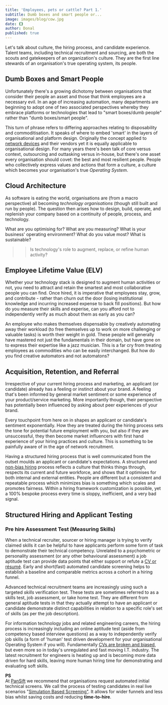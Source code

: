 ```yaml
---
title: 'Employees, pets or cattle? Part 1.'
subtitle: Dumb boxes and smart people or...
image: images/blog/cow.jpg
date: {}
author: Donal
published: true
---
```

Let's talk about culture, the hiring process, and candidate experience. Talent teams, including technical recruitment and sourcing, are both the scouts and gatekeepers of an organization's culture. They are the first line stewards of an organisation's true operating system, its people.

## Dumb Boxes and Smart People

Unfortunately there's a growing dichotomy between organisations that consider their people an asset and those that think employees are a necessary evil. In an age of increasing automation, many departments are beginning to adopt one of two associated perspectives whereby they embrace platforms or technologies that lead to "smart boxes/dumb people" rather than "dumb boxes/smart people".

This turn of phrase refers to differing approaches relating to disposability and commoditisation. It speaks of where to embed 'smart' in the layers of organisational and platform design. Originally the concept applied to [network devices](https://pansift.com/blog/the-trouble-with-network-engineers/) and their vendors yet it is equally applicable to organisational design. For many years there's been talk of core versus context, outsourcing and outtasking versus in-house, but there's one asset every organisation should covet: the best and most resilient people. People who collectively express values and actions that form a culture, a culture which becomes your organisation's true *Operating System*.

## Cloud Architecture

As software is eating the world, organisations are (from a macro perspective) all becoming *technology organisations* (though still built and run by people). The question then arises how to design, build, operate, and replenish your company based on a continuity of people, process, and technology. 

What are you optimising for? What are you measuring? What is your business' operating environment? What do you value most? What is sustainable?

> > Is technology's role to augment, replace, or refine human activity?

## Employee Lifetime Value (ELV)

Whether your technology stack is designed to augment human activities or not, you need to attract and retain the smartest and most collaborative people you can find. Once hired, it is imperative that employees stay, grow, and contribute - rather than churn out the door (losing institutional knowledge and incurring increased expense to back fill positions). But how do you measure their skills and experise, can you afford not to independently verify as much about them as early as you can?

An employee who makes themselves dispensable by creatively automating away their workload (to free themselves up to work on more challenging or valuable tasks) is worth their weight in gold. These people will generally have mastered not just the fundamentals in their domain, but have gone on to express their expertise like a jazz musician. This is a far cry from treating employees as commodities who can be easily interchanged. But how do you find creative automators and not automatons?

## Acquisition, Retention, and Referral

Irrespective of your current hiring process and marketing, an applicant (or candidate) already has a feeling or instinct about your brand. A feeling that's been informed by general market sentiment or some experience of your product/service marketing. More importantly though, their perspective has potentially been influenced by asking about peer experiences of your brand. 

Every touchpoint from here on in shapes an applicant or candidate's sentiment exponentially. How they are treated during the hiring process sets the tone for potential future employment with you, but also if they are unsuccessful, they then become market influencers with first hand experience of your hiring practices and culture. This is something to be painfully aware of in the age of network recruitment.

Having a structured hiring process that is well communicated from the outset moulds an applicant or candidate's expectations. A structured and [non-bias hiring](https://pansift.com/blog/overcoming-survivor-bias-when-hiring/) process reflects a culture that thinks things through, respects its current and future workforce, and shows that it optimises for both internal and external entities. People are different but a consistent and repeatable process which minimizes bias is something which scales and promotes fairness. Within a hiring framework customization is possible, yet a 100% bespoke process every time is sloppy, inefficient, and a very bad signal.

## Structured Hiring and Applicant Testing

### Pre hire Assessment Test (Measuring Skills)
When a technical recruiter, sourcer or hiring manager is trying to verify claimed skills it can be helpful to have applicants perform some form of task to demonstrate their technical competency. Unrelated to a psychometric or personality assessment (or any other behavioural assessment) a job aptitude test can provide data points that either support or refute a [CV or résumé](https://pansift.com/blog/how-to-seo-hack-your-cv/). Early and short(fast) automated candidate screening helps to establish a baseline and comparable metrics across a cohort in a hiring funnel. 

Advanced technical recruitment teams are increasingly using such a targeted *skills* verification test. These tests are sometimes referred to as a skills test, job assessment, or take home test. They are different from general aptitude tests in that they actually attempt to have an applicant or candidate demonstrate distinct capabilities in relation to a specific role's set of skills (as per the job description).

For information technology jobs and related engineering careers, the hiring process is increasingly including an online aptitude test (aside from competency based interview questions) as a way to independently verify job skills (a form of 'human' test driven development for your organisational Operating System if you will). Fundamentally [CVs are broken and biased](https://pansift.com/blog/why-cvs-and-resumes-are-broken/), but even more so in today's unregulated and fast moving I.T. industry. The latest recruitment for engineers is heating up and is becoming more data driven for hard skills, leaving more human hiring time for demonstrating and evaluating soft skills.

<div class="card">
  <div class="card-header"><b>PS</b></div>
  <div class="card-body">At <a href="https://pansift.com/?utm_source=psblog&utm_medium=hyperlink&utm_campaign=launch&utm_content=sbs">PanSift</a> we recommend that organisations request automated initial technical screens. We call the process of testing candidates in real live scenarios "<a href="https://try.pansift.com/?utm_source=psblog&utm_medium=hyperlink&utm_campaign=launch&utm_content=sbs">Simulation Based Screening"</a>. It allows for wider funnels and less bias whilst saving costs and reducing <b>time-to-hire</b>.</div>
</div>
